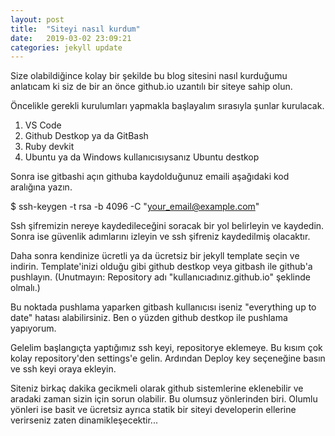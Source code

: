 ```yaml
---
layout: post
title:  "Siteyi nasıl kurdum"
date:   2019-03-02 23:09:21
categories: jekyll update
---
```

Size olabildiğince kolay bir şekilde bu blog sitesini nasıl kurduğumu anlatıcam ki siz de bir an önce github.io uzantılı bir siteye sahip olun.

Öncelikle gerekli kurulumları yapmakla başlayalım sırasıyla şunlar kurulacak.
1) VS Code
2) Github Destkop ya da GitBash
3) Ruby devkit
4) Ubuntu ya da Windows kullanıcısıysanız Ubuntu destkop

Sonra ise gitbashi açın githuba kaydolduğunuz emaili aşağıdaki kod aralığına yazın.

$ ssh-keygen -t rsa -b 4096 -C "your_email@example.com"

Ssh şifremizin nereye kaydedileceğini soracak bir yol belirleyin ve kaydedin.
Sonra ise güvenlik adımlarını izleyin ve ssh şifreniz kaydedilmiş olacaktır.

Daha sonra kendinize ücretli ya da ücretsiz bir jekyll template seçin ve indirin.
Template'inizi olduğu gibi github destkop veya gitbash ile github'a pushlayın.
(Unutmayın: Repository adı "kullanıcıadınız.github.io" şeklinde olmalı.)

Bu noktada pushlama yaparken gitbash kullanıcısı iseniz "everything up to date" hatası alabilirsiniz.
Ben o yüzden github destkop ile pushlama yapıyorum.

Gelelim başlangıçta yaptığımız ssh keyi, repositorye eklemeye.
Bu kısım çok kolay repository'den settings'e gelin.
Ardından Deploy key seçeneğine basın ve ssh keyi oraya ekleyin. 

Siteniz birkaç dakika gecikmeli olarak github sistemlerine eklenebilir ve aradaki zaman sizin için sorun olabilir. Bu olumsuz yönlerinden biri. Olumlu yönleri ise basit ve ücretsiz ayrıca statik bir siteyi developerin ellerine verirseniz zaten dinamikleşecektir...


